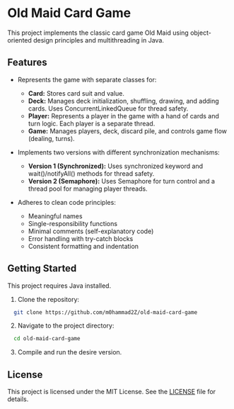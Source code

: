# Old Maid Card Game

This project implements the classic card game Old Maid using object-oriented design principles and multithreading in Java. 

## Features

* Represents the game with separate classes for:
    * **Card:** Stores card suit and value.
    * **Deck:** Manages deck initialization, shuffling, drawing, and adding cards. Uses ConcurrentLinkedQueue for thread safety.
    * **Player:** Represents a player in the game with a hand of cards and turn logic. Each player is a separate thread.
    * **Game:** Manages players, deck, discard pile, and controls game flow (dealing, turns).

* Implements two versions with different synchronization mechanisms:
    * **Version 1 (Synchronized):** Uses synchronized keyword and wait()/notifyAll() methods for thread safety.
    * **Version 2 (Semaphore):** Uses Semaphore for turn control and a thread pool for managing player threads.

* Adheres to clean code principles:
    * Meaningful names
    * Single-responsibility functions
    * Minimal comments (self-explanatory code)
    * Error handling with try-catch blocks
    * Consistent formatting and indentation

## Getting Started

This project requires Java installed. 

1. Clone the repository:
  ```bash
    git clone https://github.com/m0hammad2Z/old-maid-card-game
  ```
2. Navigate to the project directory:
  ```bash
    cd old-maid-card-game
  ```
3. Compile and run the desire version.

## License

This project is licensed under the MIT License. See the [LICENSE](LICENSE.md) file for details.

